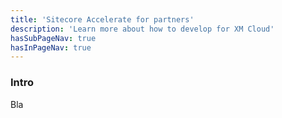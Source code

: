 ```yaml
---
title: 'Sitecore Accelerate for partners'
description: 'Learn more about how to develop for XM Cloud'
hasSubPageNav: true
hasInPageNav: true
---
```


### Intro

Bla